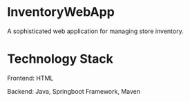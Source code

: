 # InventoryWebApp

A sophisticated web application for managing store inventory.

# Technology Stack
Frontend: HTML

Backend: Java, Springboot Framework, Maven
